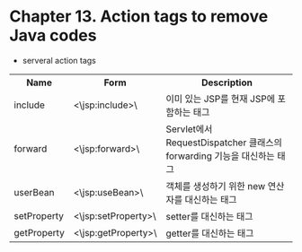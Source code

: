 # Chapter 13. Action tags to remove Java codes

* serveral action tags
<table>
    <tr>
        <th>Name</th>
        <th>Form</th>
        <th>Description</th>
    </tr>
    <tr>
        <td>include</td>
        <td><\jsp:include>\</td>
        <td>이미 있는 JSP를 현재 JSP에 포함하는 태그</td>
    </tr>
    <tr>
        <td>forward</td>
        <td><\jsp:forward>\</td>
        <td>Servlet에서 RequestDispatcher 클래스의 forwarding 기능을 대신하는 태그</td>
    </tr>
    <tr>
        <td>userBean</td>
        <td><\jsp:useBean>\</td>
        <td>객체를 생성하기 위한 new 연산자를 대신하는 태그</td>
    </tr>
    <tr>
        <td>setProperty</td>
        <td><\jsp:setProperty>\</td>
        <td>setter를 대신하는 태그</td>
    </tr>
    <tr>
        <td>getProperty</td>
        <td><\jsp:getProperty>\</td>
        <td>getter를 대신하는 태그</td>
    </tr>
</table>

